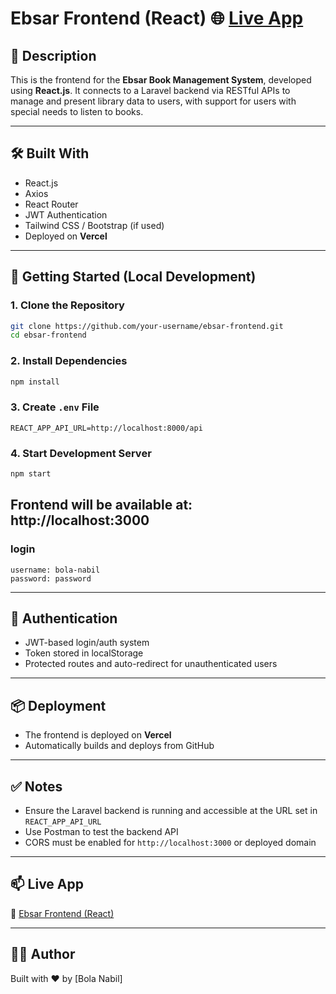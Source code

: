 # Ebsar Frontend (React) 🌐 [Live App](https://ebsar-frontend-q1cg.vercel.app/)

## 📖 Description
This is the frontend for the **Ebsar Book Management System**, developed using **React.js**. It connects to a Laravel backend via RESTful APIs to manage and present library data to users, with support for users with special needs to listen to books.

---

## 🛠️ Built With
- React.js
- Axios
- React Router
- JWT Authentication
- Tailwind CSS / Bootstrap (if used)
- Deployed on **Vercel**

---

## 🚀 Getting Started (Local Development)

### 1. Clone the Repository
```bash
git clone https://github.com/your-username/ebsar-frontend.git
cd ebsar-frontend
```

### 2. Install Dependencies
```bash
npm install
```

### 3. Create `.env` File
```env
REACT_APP_API_URL=http://localhost:8000/api
```

### 4. Start Development Server
```bash
npm start
```
Frontend will be available at:  
**http://localhost:3000**
---


### login
```
username: bola-nabil
password: password
```

---

## 🔐 Authentication
- JWT-based login/auth system
- Token stored in localStorage
- Protected routes and auto-redirect for unauthenticated users

---

## 📦 Deployment
- The frontend is deployed on **Vercel**
- Automatically builds and deploys from GitHub

---

## ✅ Notes
- Ensure the Laravel backend is running and accessible at the URL set in `REACT_APP_API_URL`
- Use Postman to test the backend API
- CORS must be enabled for `http://localhost:3000` or deployed domain

---

## 📫 Live App
🔗 [Ebsar Frontend (React)](https://ebsar-frontend-q1cg.vercel.app/)

---

## 👨‍💻 Author
Built with ❤️ by [Bola Nabil]
